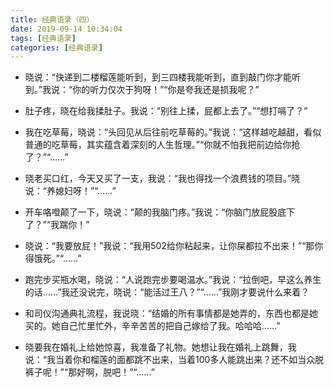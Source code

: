 ```yaml
---
title: 经典语录（四）
date: 2019-09-14 10:34:04
tags: [经典语录]
categories: [经典语录]
---
```


- 晓说：“快递到二楼榴莲能听到，到三四楼我能听到，直到敲门你才能听到。”我说：“你的听力仅次于狗呀！”“你是夸我还是损我呢？”

  <!--more-->

- 肚子疼，晓在给我揉肚子。我说：“别往上揉，屁都上去了。”“想打嗝了？”

- 我在吃草莓，晓说：“头回见从后往前吃草莓的。”我说：“这样越吃越甜，看似普通的吃草莓，其实蕴含着深刻的人生哲理。”“你就不怕我把前边给你抢了？”“……”

- 晓老买口红，今天又买了一支，我说：“我也得找一个浪费钱的项目。”晓说：“养媳妇呀！”“……”

- 开车咯噔颠了一下，晓说：“颠的我脑门疼。”我说：“你脑门放屁股底下了？”“我踹你！”

- 晓说：“我要放屁！”我说：“我用502给你粘起来，让你屎都拉不出来！”“那你得饿死。”“……”

- 跑完步买瓶水喝，晓说：“人说跑完步要喝温水。”我说：“拉倒吧，早这么养生的话……”我还没说完，晓说：“能活过王八？”“……”我刚才要说什么来着？

- 和司仪沟通典礼流程，我说晓：“结婚的所有事情都是她弄的，东西也都是她买的。她自己忙里忙外，辛辛苦苦的把自己嫁给了我。哈哈哈……”

- 晓要我在婚礼上给她惊喜，我准备了礼物。她想让我在婚礼上跳舞，我说：“我当着你和榴莲的面都跳不出来，当着100多人能跳出来？还不如当众脱裤子呢！”“那好啊，脱吧！”“……”